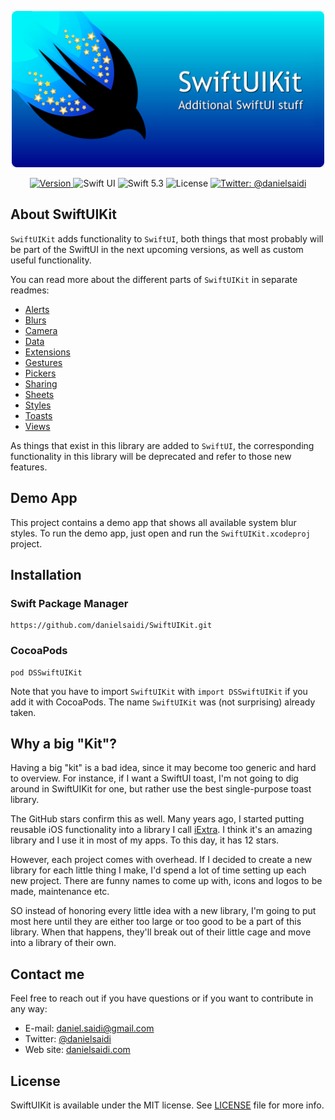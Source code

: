<p align="center">
    <img src ="Resources/Logo.png" width=500 />
</p>

<p align="center">
    <a href="https://github.com/danielsaidi/SwiftUIKit">
        <img src="https://badge.fury.io/gh/danielsaidi%2FSwiftUIKit.svg?style=flat" alt="Version" />
    </a>
    <img src="https://img.shields.io/badge/platform-SwiftUI-red.svg" alt="Swift UI" />
    <img src="https://img.shields.io/badge/Swift-5.3-orange.svg" alt="Swift 5.3" />
    <img src="https://badges.frapsoft.com/os/mit/mit.svg?style=flat&v=102" alt="License" />
    <a href="https://twitter.com/danielsaidi">
        <img src="https://img.shields.io/badge/contact-@danielsaidi-blue.svg?style=flat" alt="Twitter: @danielsaidi" />
    </a>
</p>


## About SwiftUIKit

`SwiftUIKit` adds functionality to `SwiftUI`, both things that most probably will be part of the SwiftUI in the next upcoming versions, as well as custom useful functionality.

You can read more about the different parts of `SwiftUIKit` in separate readmes:

* [Alerts][Alerts]
* [Blurs][Blurs]
* [Camera][Camera]
* [Data][Data]
* [Extensions][Extensions]
* [Gestures][Gestures]
* [Pickers][Pickers]
* [Sharing][Sharing]
* [Sheets][Sheets]
* [Styles][Styles]
* [Toasts][Toasts]
* [Views][Views]

As things that exist in this library are added to `SwiftUI`, the corresponding functionality in this library will be deprecated and refer to those new features.


## Demo App

This project contains a demo app that shows all available system blur styles. To run the demo app, just open and run the `SwiftUIKit.xcodeproj` project.


## Installation

### Swift Package Manager

```
https://github.com/danielsaidi/SwiftUIKit.git
```

### CocoaPods

```
pod DSSwiftUIKit
```

Note that you have to import `SwiftUIKit` with `import DSSwiftUIKit` if you add it with CocoaPods. The name `SwiftUIKit` was (not surprising) already taken.


## <a name="why"></a>Why a big "Kit"?

Having a big "kit" is a bad idea, since it may become too generic and hard to overview. For instance, if I want a SwiftUI toast, I'm not going to dig around in SwiftUIKit for one, but rather use the best single-purpose toast library.

The GitHub stars confirm this as well. Many years ago, I started putting reusable iOS functionality into a library I call [iExtra](https://github.com/danielsaidi/iExtra). I think it's an amazing library and I use it in most of my apps. To this day, it has 12 stars.

However, each project comes with overhead. If I decided to create a new library for each little thing I make, I'd spend a lot of time setting up each new project. There are funny names to come up with, icons and logos to be made, maintenance etc.

SO instead of honoring every little idea with a new library, I'm going to put most here until they are either too large or too good to be a part of this library. When that happens, they'll break out of their little cage and move into a library of their own.


## Contact me

Feel free to reach out if you have questions or if you want to contribute in any way:

* E-mail: [daniel.saidi@gmail.com][Email]
* Twitter: [@danielsaidi][Twitter]
* Web site: [danielsaidi.com][Website]


## License

SwiftUIKit is available under the MIT license. See [LICENSE][License] file for more info.

[Email]: mailto:daniel.saidi@gmail.com
[Twitter]: http://www.twitter.com/danielsaidi
[Website]: http://www.danielsaidi.com

[GitHub]: https://github.com/danielsaidi/SwiftUIKit
[License]: https://github.com/danielsaidi/SwiftUIKit/blob/master/LICENSE

[Alerts]: Readmes/Alerts.md
[Blurs]: Readmes/Blurs.md
[Camera]: Readmes/Camera.md
[Data]: Readmes/Data.md
[Extensions]: Readmes/Extensions.md
[Gestures]: Readmes/Gestures.md
[Pickers]: Readmes/Pickers.md
[Sharing]: Readmes/Sharing.md
[Sheets]: Readmes/Sheets.md
[Styles]: Readmes/Styles.md
[Toasts]: Readmes/Toasts.md
[Views]: Readmes/Views.md
